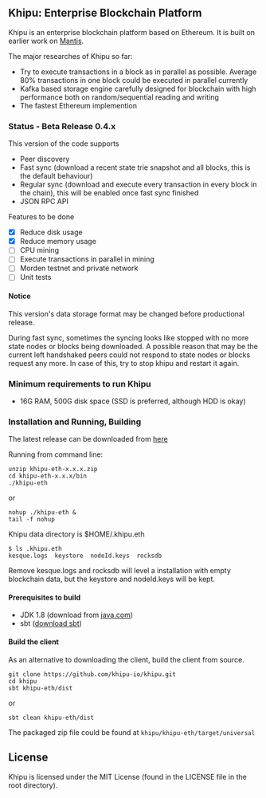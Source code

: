 ## Khipu: Enterprise Blockchain Platform

Khipu is an enterprise blockchain platform based on Ethereum.
It is built on earlier work on [Mantis](https://github.com/input-output-hk/mantis).

The major researches of Khipu so far:

  - Try to execute transactions in a block as in parallel as possible. Average 80% transactions in one block could be executed in parallel currently
  - Kafka based storage engine carefully designed for blockchain with high performance both on random/sequential reading and writing
  - The fastest Ethereum implemention

### Status - Beta Release 0.4.x

This version of the code supports

  - Peer discovery
  - Fast sync (download a recent state trie snapshot and all blocks, this is the default behaviour)
  - Regular sync (download and execute every transaction in every block in the chain), this will be enabled once fast sync finished
  - JSON RPC API

Features to be done

  - [x] Reduce disk usage
  - [x] Reduce memory usage
  - [ ] CPU mining
  - [ ] Execute transactions in parallel in mining
  - [ ] Morden testnet and private network
  - [ ] Unit tests

#### Notice

This version's data storage format may be changed before productional release.

During fast sync, sometimes the syncing looks like stopped with no more state nodes or blocks being downloaded. A possible reason that may be the current left handshaked peers could not respond to state nodes or blocks request any more. In case of this, try to stop khipu and restart it again.


### Minimum requirements to run Khipu

  - 16G RAM, 500G disk space (SSD is preferred, although HDD is okay)

### Installation and Running, Building

The latest release can be downloaded from [here](https://github.com/khipu-io/khipu/releases)

Running from command line:


```
unzip khipu-eth-x.x.x.zip
cd khipu-eth-x.x.x/bin
./khipu-eth
```
or
```
nohup ./khipu-eth &
tail -f nohup
```

Khipu data directory is $HOME/.khipu.eth

```
$ ls .khipu.eth
kesque.logs  keystore  nodeId.keys  rocksdb
```

Remove kesque.logs and rocksdb will level a installation with empty blockchain data, but the keystore and nodeId.keys will be kept.


#### Prerequisites to build

- JDK 1.8 (download from [java.com](http://www.java.com))
- sbt ([download sbt](http://www.scala-sbt.org/download.html))

#### Build the client

As an alternative to downloading the client, build the client from source.

```
git clone https://github.com/khipu-io/khipu.git
cd khipu
sbt khipu-eth/dist
```
or
```
sbt clean khipu-eth/dist
```

The packaged zip file could be found at `khipu/khipu-eth/target/universal`

## License

Khipu is licensed under the MIT License (found in the LICENSE file in the root directory).

